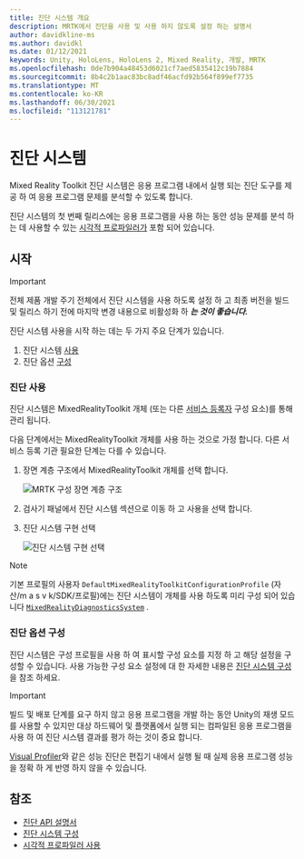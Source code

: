 ```yaml
---
title: 진단 시스템 개요
description: MRTK에서 진단을 사용 및 사용 하지 않도록 설정 하는 설명서
author: davidkline-ms
ms.author: davidkl
ms.date: 01/12/2021
keywords: Unity, HoloLens, HoloLens 2, Mixed Reality, 개발, MRTK
ms.openlocfilehash: 0de7b904a48453d6021cf7aed5835412c19b7884
ms.sourcegitcommit: 8b4c2b1aac83bc8adf46acfd92b564f899ef7735
ms.translationtype: MT
ms.contentlocale: ko-KR
ms.lasthandoff: 06/30/2021
ms.locfileid: "113121781"
---
```

# <a name="diagnostic-system"></a>진단 시스템

Mixed Reality Toolkit 진단 시스템은 응용 프로그램 내에서 실행 되는 진단 도구를 제공 하 여 응용 프로그램 문제를 분석할 수 있도록 합니다.

진단 시스템의 첫 번째 릴리스에는 응용 프로그램을 사용 하는 동안 성능 문제를 분석 하는 데 사용할 수 있는 [시각적 프로파일러가](using-visual-profiler.md) 포함 되어 있습니다.

## <a name="getting-started"></a>시작

> [!IMPORTANT]
> 전체 제품 개발 주기 전체에서 진단 시스템을 사용 하도록 설정 하 고 최종 버전을 빌드 및 릴리스 하기 전에 마지막 변경 내용으로 비활성화 하 **_는 것이 좋습니다._**

진단 시스템 사용을 시작 하는 데는 두 가지 주요 단계가 있습니다.

1. 진단 시스템 [사용](#enable-diagnostics)
2. 진단 옵션 [구성](#configure-diagnostic-options)

### <a name="enable-diagnostics"></a>진단 사용

진단 시스템은 MixedRealityToolkit 개체 (또는 다른 [서비스 등록자](xref:Microsoft.MixedReality.Toolkit.IMixedRealityServiceRegistrar) 구성 요소)를 통해 관리 됩니다.

다음 단계에서는 MixedRealityToolkit 개체를 사용 하는 것으로 가정 합니다. 다른 서비스 등록 기관 필요한 단계는 다를 수 있습니다.

1. 장면 계층 구조에서 MixedRealityToolkit 개체를 선택 합니다.

    ![MRTK 구성 장면 계층 구조](../images/MRTK_ConfiguredHierarchy.png)

1. 검사기 패널에서 진단 시스템 섹션으로 이동 하 고 사용을 선택 합니다.
1. 진단 시스템 구현 선택

    ![진단 시스템 구현 선택](../images/diagnostics/DiagnosticsSelectSystemType.png)

> [!NOTE]
> 기본 프로필의 사용자 `DefaultMixedRealityToolkitConfigurationProfile` (자산/m a s v k/SDK/프로필)에는 진단 시스템이 개체를 사용 하도록 미리 구성 되어 있습니다 [`MixedRealityDiagnosticsSystem`](xref:Microsoft.MixedReality.Toolkit.Diagnostics.MixedRealityDiagnosticsSystem) .

### <a name="configure-diagnostic-options"></a>진단 옵션 구성

진단 시스템은 구성 프로필을 사용 하 여 표시할 구성 요소를 지정 하 고 해당 설정을 구성할 수 있습니다. 사용 가능한 구성 요소 설정에 대 한 자세한 내용은 [진단 시스템 구성](configuring-diagnostics.md) 을 참조 하세요.

> [!IMPORTANT]
> 빌드 및 배포 단계를 요구 하지 않고 응용 프로그램을 개발 하는 동안 Unity의 재생 모드를 사용할 수 있지만 대상 하드웨어 및 플랫폼에서 실행 되는 컴파일된 응용 프로그램을 사용 하 여 진단 시스템 결과를 평가 하는 것이 중요 합니다.
>
> [Visual Profiler](using-visual-profiler.md)와 같은 성능 진단은 편집기 내에서 실행 될 때 실제 응용 프로그램 성능을 정확 하 게 반영 하지 않을 수 있습니다.

## <a name="see-also"></a>참조

- [진단 API 설명서](xref:Microsoft.MixedReality.Toolkit.Diagnostics)
- [진단 시스템 구성](configuring-diagnostics.md)
- [시각적 프로파일러 사용](using-visual-profiler.md)
